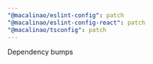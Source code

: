 ```yaml
---
"@macalinao/eslint-config": patch
"@macalinao/eslint-config-react": patch
"@macalinao/tsconfig": patch
---
```


Dependency bumps
